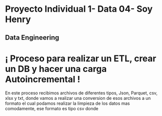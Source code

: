 # Proyecto Individual 1- Data 04- Soy Henry   
## Data Engineering

# ¡ Proceso para realizar un ETL, crear un DB y hacer una carga Autoincremental !
En este proceso recibimos archivos de diferentes tipos, Json, Parquet, csv, xlsx y txt, donde vamos a realizar una conversion de esos archivos a un formato el cual podamos realizar la limpieza de los datos mas comodamente, ese formato es tipo csv donde  






